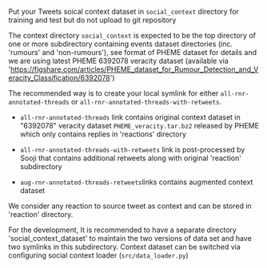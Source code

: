 Put your Tweets soical context dataset in ```social_context``` directory for training and test but do not upload to git repository

The context directory ```social_context``` is expected to be the top directory of one or more subdirectory containing events dataset directories (inc. 'rumours' and 'non-rumours'), see format of PHEME dataset for details
and we are using latest PHEME 6392078 veracity dataset (available via 'https://figshare.com/articles/PHEME_dataset_for_Rumour_Detection_and_Veracity_Classification/6392078')

The recommended way is to create your local symlink for either ```all-rnr-annotated-threads``` or ```all-rnr-annotated-threads-with-retweets```.

* ```all-rnr-annotated-threads``` link contains original context dataset in "6392078" veracity dataset ``PHEME_veracity.tar.bz2`` released by PHEME which only contains replies in 'reactions' directory

* ```all-rnr-annotated-threads-with-retweets``` link is post-processed by Sooji that contains additional retweets along with original 'reaction' subdirectory

* ```aug-rnr-annotated-threads-retweets```links contains augmented context dataset

We consider any reaction to source tweet as context and can be stored in 'reaction' directory.

For the development, It is recommended to have a separate directory 'social_context_dataset' to maintain the two 
versions of data set and have two symlinks in this subdirectory. 
Context dataset can be switched via configuring social context loader (``src/data_loader.py``)
